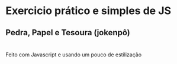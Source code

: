 # Exercicio prático e simples de JS
## Pedra, Papel e Tesoura (jokenpô)

#
Feito com Javascript e usando um pouco de estilização